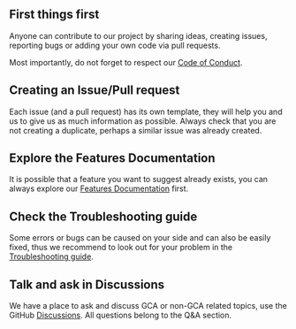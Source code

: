 ## First things first
Anyone can contribute to our project by sharing ideas, creating issues, reporting bugs or adding your own code via pull requests.

Most importantly, do not forget to respect our [Code of Conduct](https://github.com/DinoDevs/GladiatusCrazyAddon/blob/073d2a852adacc71344af2bce0c8dcf39f1c2f9f/.github/CODE_OF_CONDUCT.md).

## Creating an Issue/Pull request

Each issue (and a pull request) has its own template, they will help you and us to give us as much information as possible. Always check that you are not creating a duplicate, perhaps a similar issue was already created.

## Explore the Features Documentation

It is possible that a feature you want to suggest already exists, you can always explore our [Features Documentation](https://github.com/DinoDevs/GladiatusCrazyAddon/blob/master/documentation/features/README.md) first.

## Check the Troubleshooting guide

Some errors or bugs can be caused on your side and can also be easily fixed, thus we recommend to look out for your problem in the [Troubleshooting guide](https://github.com/DinoDevs/GladiatusCrazyAddon/blob/master/documentation/Troubleshooting.md).

## Talk and ask in Discussions

We have a place to ask and discuss GCA or non-GCA related topics, use the GitHub [Discussions](https://github.com/DinoDevs/GladiatusCrazyAddon/discussions). All questions belong to the Q&A section.
